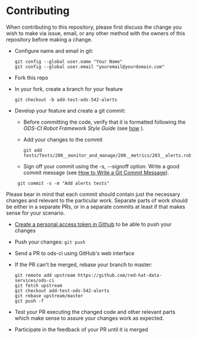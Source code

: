 # Contributing

When contributing to this repository, please first discuss the change you wish to make via issue, email, or any other method with the owners of this repository before making a change.


- Configure name and email in git:

  ```
  git config --global user.name "Your Name"
  git config --global user.email "youremail@yourdomain.com"
  ```

- Fork this repo

- In your fork, create a branch for your feature

   ```git checkout -b add-test-ods-542-alerts```

- Develop your feature and create a git commit:
  - Before committing the code, verify that it is formatted following the _ODS-CI Robot Framework Style Guide_ (see [how](https://github.com/red-hat-data-services/ods-ci/blob/master/docs/check-code-style.md)
).
  - Add your changes to the commit
    ```
    git add tests/Tests/200__monitor_and_manage/200__metrics/203__alerts.robot
    ```

   - Sign off your commit using the -s, --signoff option. Write a good commit message (see [How to Write a Git Commit Message](https://chris.beams.io/posts/git-commit/)).
    ```
     git commit -s -m "Add alerts tests"
     ```

Please bear in mind that each commit should contain just the necessary changes and relevant to the particular work.
Separate parts of work should be either in a separate PRs, or in a separate commits at least if that makes sense for your scenario.

- [Create a personal access token in Github](https://docs.github.com/en/github/authenticating-to-github/creating-a-personal-access-token) to be able to push your changes

- Push your changes:  ```git push```

- Send a PR to ods-ci using GitHub's web interface

- If the PR can't be merged, rebase your branch to master:
  ```
  git remote add upstream https://github.com/red-hat-data-services/ods-ci
  git fetch upstream
  git checkout add-test-ods-542-alerts
  git rebase upstream/master
  git push -f
  ```

- Test your PR executing the changed code and other relevant parts which make sense to assure your changes work as expected.

- Participate in the feedback of your PR until it is merged
